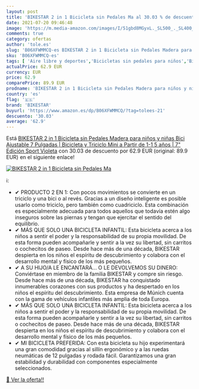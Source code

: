 ```yaml
---
layout: post
title: 'BIKESTAR 2 in 1 Bicicleta sin Pedales Ma al 30.03 % de descuento'
date: 2021-07-20 09:46:48
image: 'https://m.media-amazon.com/images/I/51gbd8MGyxL._SL500_._SL400_.jpg'
comments: true
category: ofertas
author: 'tole.es'
slug: 'B06XFWMMCQ-es BIKESTAR 2 in 1 Bicicleta sin Pedales Madera para niños y...'
sku: 'B06XFWMMCQ-es'
tags: [ 'Aire libre y deportes','Bicicletas sin pedales para niños','Bicicletas, triciclos y correpasillos','Juguetes','Juguetes y juegos','bicicleta','bikestar', ]
actualPrice: 62.9 EUR
currency: EUR
price: 62.9
comparePrice: 89.9 EUR
prodname: 'BIKESTAR 2 in 1 Bicicleta sin Pedales Madera para niños y niñas Bici Ajustable 7 Pulgadas | Bicicleta y Triciclo Mini a Partir de 1-1 5 años | 7" Edición Sport Violeta'
country: 'es'
flag: '🇪🇸'
brand: 'BIKESTAR'
buyurl: 'https://www.amazon.es/dp/B06XFWMMCQ/?tag=tolees-21'
descuento: '30.03'
average: '62.9'
---
```


Está [BIKESTAR 2 in 1 Bicicleta sin Pedales Madera para niños y niñas Bici Ajustable 7 Pulgadas | Bicicleta y Triciclo Mini a Partir de 1-1 5 años | 7" Edición Sport Violeta](https://www.amazon.es/dp/B06XFWMMCQ/?tag=tolees-21) con 30.03 de descuento por 62.9 EUR (original: 89.9 EUR) en el siguiente enlace!

[![BIKESTAR 2 in 1 Bicicleta sin Pedales Ma](https://m.media-amazon.com/images/I/51gbd8MGyxL._SL500_._SL400_.jpg)](https://www.amazon.es/dp/B06XFWMMCQ/?tag=tolees-21)

ℹ️:

- ✔ PRODUCTO 2 EN 1: Con pocos movimientos se convierte en un triciclo y una bici o al revés. Gracias a un diseño inteligente es posible usarlo como triciclo, pero también como cuadriciclo. Esta combinación es especialmente adecuada para todos aquellos que todavía estén algo inseguros sobre las piernas y tengan que ejercitar el sentido del equilibrio.
- ✔ MÁS QUE SOLO UNA BICICLETA INFANTIL: Esta bicicleta acerca a los niños a sentir el poder y la responsabilidad de su propia movilidad. De esta forma pueden acompañarle y sentir a la vez su libertad, sin carritos o cochecitos de paseo. Desde hace más de una década, BIKESTAR despierta en los niños el espíritu de descubrimiento y colabora con el desarrollo mental y físico de los más pequeños.
- ✔ A SU HIJO/A LE ENCANTARÁ... O LE DEVOLVEMOS SU DINERO: Conviértase en miembro de la familia BIKESTAR y compre sin riesgo. Desde hace más de una década, BIKESTAR ha conquistado innumerables corazones con sus productos y ha despertado en los niños el espíritu del descubrimiento. Esta empresa de Múnich cuenta con la gama de vehículos infantiles más amplia de toda Europa.
- ✔ MÁS QUE SOLO UNA BICICLETA INFANTIL: Esta bicicleta acerca a los niños a sentir el poder y la responsabilidad de su propia movilidad. De esta forma pueden acompañarle y sentir a la vez su libertad, sin carritos o cochecitos de paseo. Desde hace más de una década, BIKESTAR despierta en los niños el espíritu de descubrimiento y colabora con el desarrollo mental y físico de los más pequeños.
- ✔ MI BICICLETA PREFERIDA: Con esta bicicleta su hijo experimentará una gran comodidad gracias al sillín ergonómico y a las ruedas neumáticas de 12 pulgadas y rodada fácil. Garantizamos una gran estabilidad y durabilidad con componentes especialmente seleccionados.

[🛒 Ver la oferta!!](https://www.amazon.es/dp/B06XFWMMCQ/?tag=tolees-21)
